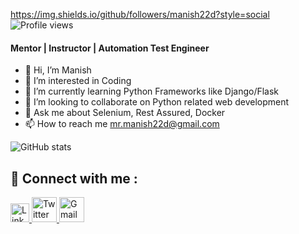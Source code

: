 https://img.shields.io/github/followers/manish22d?style=social ![Profile views](https://gpvc.arturio.dev/manish22d)  

#### Mentor | Instructor | Automation Test Engineer
- 👋 Hi, I’m Manish
- 👀 I’m interested in Coding
- 🌱 I’m currently learning Python Frameworks like Django/Flask
- 💞️ I’m looking to collaborate on Python related web development
- 💬 Ask me about Selenium, Rest Assured, Docker  
- 📫 How to reach me mr.manish22d@gmail.com

![GitHub stats](https://github-readme-stats.vercel.app/api?username=manish22d&show_icons=true)  




## 💬 Connect with me : 

<a href="https://www.linkedin.com/in/manish-mahaseth/">
  <img src="https://cdn.worldvectorlogo.com/logos/linkedin-icon-2.svg" title="Linkedin" alt="Linkedin Account" width="30"/>
</a>
<a href="https://twitter.com/ManeeshMahaseth">
  <img src="https://cdn.worldvectorlogo.com/logos/twitter-6.svg" title="Twitter" alt="Twitter Account" width="40"/>
</a>
<a href="mailto:mr.manish22d@gmail.com">
  <img src="https://cdn.worldvectorlogo.com/logos/gmail-icon-2.svg" title="Gmail" alt="Gmail Account" width="40"/>
</a>

<!---
manish22d/manish22d is a ✨ special ✨ repository because its `README.md` (this file) appears on your GitHub profile.
You can click the Preview link to take a look at your changes.
--->
